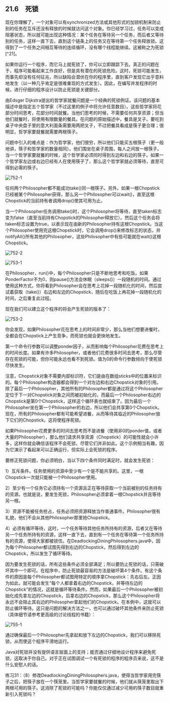## 21.6　死锁

现在你理解了，一个对象可以有synchronized方法或其他形式的加锁机制来防止别的任务在互斥还没有释放的时候就访问这个对象。你已经学习过，任务可以变成阻塞状态，所以就可能出现这种情况：某个任务在等待另一个任务，而后者又等待别的任务，这样一直下去，直到这个链条上的任务又在等待第一个任务释放锁。这得到了一个任务之间相互等待的连续循环，没有哪个线程能继续。这被称之为死锁[^21]。

如果你运行一个程序，而它马上就死锁了，你可以立即跟踪下去。真正的问题在于，程序可能看起来工作良好，但是具有潜在的死锁危险。这时，死锁可能发生，而事先却没有任何征兆，所以缺陷会潜伏在你的程序里，直到客户发现它出乎意料地发生（以一种几乎肯定是很难重现的方式发生）。因此，在编写并发程序的时候，进行仔细的程序设计以防止死锁是关键部分。

由Edsger Dijkstra提出的哲学家就餐问题是一个经典的死锁例证。该问题的基本描述中是指定五个哲学家（不过这里的例子中将允许任意数目）。这些哲学家将花部分时间思考，花部分时间就餐。当他们思考的时候，不需要任何共享资源；但当他们就餐时，将使用有限数量的餐具。在问题的原始描述中，餐具是叉子。要吃到桌子中央盘子里的意大利面条需要用两把叉子，不过把餐具看成是筷子更合理；很明显，哲学家要就餐就需要两根筷子。

问题中引入的难点是：作为哲学家，他们很穷，所以他们只能买五根筷子（更一般地讲，筷子和哲学家的数量相同）。他们围坐在桌子周围，每人之间放一根筷子。当一个哲学家要就餐的时候，这个哲学家必须同时得到左边和右边的筷子。如果一个哲学家左边或右边已经有人在使用筷子了，那么这个哲学家就必须等待，直至可得到必需的筷子。

![752-1](../Images/image03745.jpeg)

任何两个Philosopher都不能成功take()同一根筷子。另外，如果一根Chopstick已经被某个Philosopher获得，那么另一个Philosopher可以wait()，直至这根Chopstick的当前持有者调用drop()使其可用为止。

当一个Philosopher任务调用take()时，这个Philosopher将等待，直至taken标志变为false（直至当前持有Chopstick的Philosopher释放它）。然后这个任务会将taken标志设置为true，以表示现在由新的Philosopher持有这根Chopstick。当这个Philosopher使用完这根Chopstick时，它会调用drop()来修改标志的状态，并notifyAll()所有其他的Philosopher，这些Philosopher中有些可能就在wait()这根Chopstick。

![752-2](../Images/image03746.jpeg)

![753-1](../Images/image03747.jpeg)

在Philosopher，run()中，每个Philosopher只是不断地思考和吃饭。如果PonderFactor不为0，则pause()方法会休眠（sleeps()）一段随机的时间。通过使用这种方式，你将看到Philosopher会在思考上花掉一段随机化的时间，然后尝试着获取（take()）右边和左边的Chopstick，随后在吃饭上再花掉一段随机化的时间，之后重复此过程。

现在我们可以建立这个程序的将会产生死锁的版本了：

![753-2](../Images/image03748.jpeg)

你会发现，如果Philosopher花在思考上的时间非常少，那么当他们想要进餐时，全都会在Chopstick上产生竞争，而死锁也就会更快地发生。

第一个命令行参数可以调整ponder因子，从而影响每个Philosopher花费在思考上的时间长度。如果有许多Philosopher，或者他们花费很多时间去思考，那么尽管存在死锁的可能，但你可能永远也看不到死锁。值为0的命令行参数倾向于使死锁尽快发生。

注意，Chopstick对象不需要内部标识符，它们是由在数组sticks中的位置来标识的。每个Philosopher构造器都会得到一个对左边和右边Chopstick对象的引用。除了最后一个Philosopher，其他所有的Philosopher都是通过将这个Philosopher定位于下一对Chopstick对象之间而被初始化的，而最后一个Philosopher右边的Chopstick是第0个Chopstick，这样这个循环表也就结束了。因为最后一个Philosopher坐在第一个Philosopher的右边，所以他们会共享第0个Chopstick。现在，所有的Philosopher都有可能希望进餐，从而等待其临近的Philosopher放下它们的Chopstick。这将使程序死锁。

如果Philosopher花费更多的时间去思考而不是进餐（使用非0的ponder值，或者大量的Philosopher），那么他们请求共享资源（Chopstick）的可能性就会小许多，这样你就会确信该程序不会死锁，尽管它们并非如此。这个示例相当有趣，因为它演示了看起来可以正确运行，但实际上会死锁的程序。

要修正死锁问题，你必须明白，当以下四个条件同时满足时，就会发生死锁：

1）互斥条件。任务使用的资源中至少有一个是不能共享的。这里，一根Chopstick一次就只能被一个Philosopher使用。

2）至少有一个任务它必须持有一个资源且正在等待获取一个当前被别的任务持有的资源。也就是说，要发生死锁，Philosopher必须拿着一根Chopstick并且等待另一根。

3）资源不能被任务抢占，任务必须把资源释放当作普通事件。Philosopher很有礼貌，他们不会从其他Philosopher那里抢Chopstick。

4）必须有循环等待，这时，一个任务等待其他任务所持有的资源，后者又在等待另一个任务所持有的资源，这样一直下去，直到有一个任务在等待第一个任务所持有的资源，使得大家都被锁住。在DeadlockingDiningPhilosophers.java中，因为每个Philosopher都试图先得到右边的Chopstick，然后得到左边的Chopstick，所以发生了循环等待。

因为要发生死锁的话，所有这些条件必须全部满足；所以要防止死锁的话，只需破坏其中一个即可。在程序中，防止死锁最容易的方法是破坏第4个条件。有这个条件的原因是每个Philosopher都试图用特定的顺序拿Chopstick：先右后左。正因为如此，就可能会发生“每个人都拿着右边的Chopstick，并等待左边的Chopstick”的情况，这就是循环等待条件。然而，如果最后一个Philosopher被初始化成先拿左边的Chopstick，后拿右边的Chopstick，那么这个Philosopher将永远不会阻止其右边的Philosopher拿起他们的Chopstick。在本例中，这就可以防止循环等待。这只是问题的解决方法之一，也可以通过破坏其他条件来防止死锁（具体细节请参考更高级的讨论线程的书籍）：

![755-1](../Images/image03749.jpeg)

通过确保最后一个Philosopher先拿起和放下左边的Chopstick，我们可以移除死锁，从而使这个程序平滑地运行。

Java对死锁并没有提供语言层面上的支持；能否通过仔细地设计程序来避免死锁，这取决于你自己。对于正在试图调试一个有死锁的程序的程序员来说，这不是什么安慰人的话。

练习31：（8）修改DeadlockingDiningPhilosophers.java，使得当哲学家用完筷子之后，把筷子放在一个筷笼里。当哲学家要就餐的时候，他们就从筷笼里取出下两根可用的筷子。这消除了死锁的可能吗？你能仅仅通过减少可用的筷子数目就重新引入死锁吗？